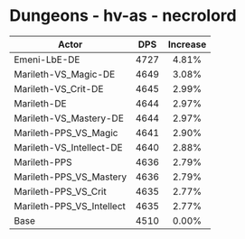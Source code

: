 # Dungeons - hv-as - necrolord
| Actor | DPS | Increase |
|---|:---:|:---:|
|Emeni-LbE-DE|4727|4.81%|
|Marileth-VS_Magic-DE|4649|3.08%|
|Marileth-VS_Crit-DE|4645|2.99%|
|Marileth-DE|4644|2.97%|
|Marileth-VS_Mastery-DE|4644|2.97%|
|Marileth-PPS_VS_Magic|4641|2.90%|
|Marileth-VS_Intellect-DE|4640|2.88%|
|Marileth-PPS|4636|2.79%|
|Marileth-PPS_VS_Mastery|4636|2.79%|
|Marileth-PPS_VS_Crit|4635|2.77%|
|Marileth-PPS_VS_Intellect|4635|2.77%|
|Base|4510|0.00%|
